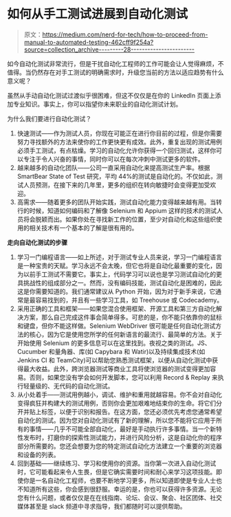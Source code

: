 # 如何从手工测试进展到自动化测试

> 原文：<https://medium.com/nerd-for-tech/how-to-proceed-from-manual-to-automated-testing-462cff9f254a?source=collection_archive---------28----------------------->

如今自动化测试非常流行，但是干扰自动化工程师的工作可能会让人觉得麻烦，不值得。当仍然存在对手工测试的明确需求时，升级您当前的方法以适应趋势有什么意义呢？

虽然从手动自动化测试过渡似乎很困难，但这不仅仅是在你的 LinkedIn 页面上添加专业知识。事实上，你可以指望你未来职业的自动化测试计划。

为什么我们要进行自动化测试？

1.  快速测试——作为测试人员，你现在可能正在进行你目前的过程，但是你需要努力寻找额外的方法来使你的工作更快更有成效。此外，重复出现的测试用例必须手工测试，有点枯燥。学习的自动化允许你获得一个回归测试，这样你可以专注于令人兴奋的事情，同时你可以在每次冲刺中测试更多的软件。
2.  越来越多的自动化团队——公司一直采用自动化来提高测试生产率。根据 SmartBear State of Test 研究，平均 44%的测试是自动化的。不仅如此，测试人员预测，在接下来的几年里，更多的组织在转向敏捷时会变得更加受欢迎。
3.  高需求——随着更多的团队开始实践，测试自动化能力变得越来越有用。当转行的时候，知道如何编码和了解像 Selenium 和 Appium 这样的技术的测试人员将会脱颖而出。如果你处在寻找新工作的位置，至少对自动化和这些组织使用的相关技术有一个基本的了解是很有用的。

**走向自动化测试的步骤**

1.  学习一门编程语言——如上所述，对于测试专业人员来说，学习一门编程语言是一种宝贵的天赋。学习永远不会太晚，但它也将是自动化最重要的变化，因为以前手工测试不需要它。事实上，代码学习可以说也是学习测试自动化的更具挑战性的组成部分之一。然而，没有编码技能，测试自动化是困难的，因此这是你需要知道的。我们通常建议从 Python 开始，因为对于新手来说，它通常是最容易找到的，并且有一些学习工具，如 Treehouse 或 Codecademy。
2.  采用正确的工具和框架——如果您混合使用框架、开源工具和第三方自动化解决方案，那么自己完成这件事会简单得多。可悲的是，你不能只依靠你的鼠标和键盘，但你不能这样做。Selenium WebDriver 很可能是任何自动化测试方法的核心，因为它是使用您所学的任何新语言的最流行、最简单的方法。关于开始使用 Selenium 的更多信息可以在这里找到。夜视之类的测试。JS、Cucumber 和量角器、库(如 Capybara 和 Watir)以及持续集成技术(如 Jenkins CI 和 TeamCity)可以帮助您熟悉测试框架，以便从自动化测试中获得最大收益。此外，跨浏览器测试等商业工具将使浏览器的测试变得更加容易。否则，如果您没有学会如何开发脚本，您可以利用 Record & Replay 来执行轻量级的、无代码的自动化测试。
3.  从小处着手——测试用例越小，调试、维护和重用就越容易。你不会对自动化变得疯狂并构建大的测试用例，否则你会更加艰难地结束你的生命。将它们分开并贴上标签，以便于识别和报告。在这方面，您还必须优先考虑您通常希望自动化的测试。因为您对自动化测试有了新的理解，所以您不能将它应用于所有的事情——几乎不可能全部自动化，最好是手动执行许多事情。当一个新特性发布时，打磨你的探索性测试能力，并进行风险分析，这是自动化你的程序部分所需要的。您还会想要为您的特定测试自动化方法建立一个重要的浏览器和设备的列表。
4.  回到基础——继续练习、学习和使用你的资源。当你第一次进入自动化测试时，它可能看起来令人生畏，但是它确实需要时间和耐心来学习这项技能。即使你是一名自动化工程师，也要不断地学习更多，所以知道即使是专业人士也不知道所有这些，你会感到很舒服。幸运的是，你也可以获得许多资源。无论您有什么问题，或者仅仅是在在线指南、论坛、会议、聚会、社区团体、社交媒体甚至是 slack 频道中寻求指导，我们都随时可以提供帮助。
